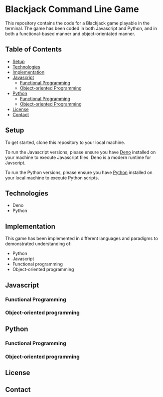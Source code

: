 # Blackjack Command Line Game

This repository contains the code for a Blackjack game playable in the terminal. The game has been coded in both Javascript and Python, and in both a functional-based manner and object-orientated manner.

## Table of Contents

- [Setup](#setup)
- [Technologies](#technologies)
- [Implementation](#implementation)
- [Javascript](#javascript)
  - [Functional Programming](#functional-programming)
  - [Object-oriented Programming](#object-oriented-programming)
- [Python](#python)
  - [Functional Programming](#functional-programming-1)
  - [Object-oriented Programming](#object-oriented-programming-1)
- [License](#license)
- [Contact](#contact)

## Setup

To get started, clone this repository to your local machine.

To run the Javascript versions, please ensure you have [Deno](https://deno.land/#installation) installed on your machine to execute Javascript files. Deno is a modern runtime for Javscript.

To run the Python versions, please ensure you have [Python](https://www.python.org/downloads/) installed on your local machine to execute Python scripts.

## Technologies

- Deno
- Python

## Implementation

This game has been implemented in different languages and paradigms to demonstrated understanding of:

- Python
- Javascript
- Functional programming
- Object-oriented programming

## Javascript

### Functional Programming

### Object-oriented programming

## Python

### Functional Programming

### Object-oriented programming

## License

## Contact
